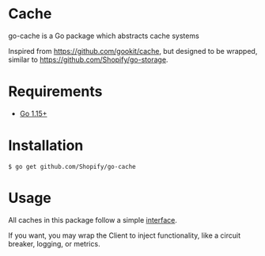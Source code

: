 # Cache

go-cache is a Go package which abstracts cache systems

Inspired from https://github.com/gookit/cache, but designed to be wrapped, similar to https://github.com/Shopify/go-storage.

# Requirements

- [Go 1.15+](http://golang.org/dl/)

# Installation

```console
$ go get github.com/Shopify/go-cache
```

# Usage

All caches in this package follow a simple [interface](pkg/client.go).

If you want, you may wrap the Client to inject functionality, like a circuit breaker, logging, or metrics.
